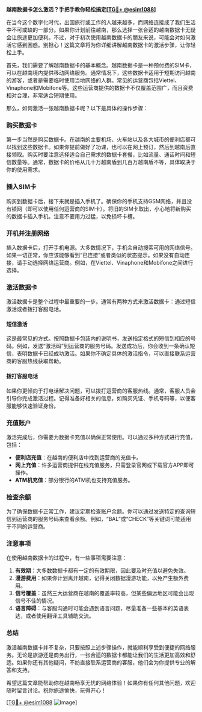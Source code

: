 **越南数据卡怎么激活？手把手教你轻松搞定[[TG💪+ @esim1088](https://t.me/s/esim1088)]**

在当今这个数字化时代，出国旅行或工作的人越来越多，而网络连接成了我们生活中不可或缺的一部分。如果你计划前往越南，那么选择一张合适的越南数据卡无疑会让旅途更加便利。不过，对于初次使用越南数据卡的朋友来说，可能会对如何激活它感到困惑。别担心！这篇文章将为你详细讲解越南数据卡的激活步骤，让你轻松上手。

首先，我们需要了解越南数据卡的基本概念。越南数据卡是一种预付费的SIM卡，可以在越南境内提供移动网络服务。通常情况下，这些数据卡适用于短期访问越南的游客，或者是需要临时使用当地网络的人群。常见的运营商包括Viettel、Vinaphone和Mobifone等。这些运营商提供的数据卡不仅覆盖范围广，而且资费相对合理，非常适合短期使用。

那么，如何激活一张越南数据卡呢？以下是具体的操作步骤：

### **购买数据卡**
第一步当然是购买数据卡。在越南的主要机场、火车站以及各大城市的便利店都可以找到这些数据卡。如果你提前做好了功课，也可以在网上预订，然后到越南后直接领取。购买时要注意选择适合自己需求的数据卡套餐，比如流量、通话时间和短信数量等。通常，数据卡的价格从几十万越南盾到几百万越南盾不等，具体取决于你的使用需求。

### **插入SIM卡**
购买到数据卡后，接下来就是插入手机了。确保你的手机支持GSM网络，并且没有锁网（即可以使用任何运营商的SIM卡）。将旧的SIM卡取出，小心地将新购买的数据卡插入手机。注意不要用力过猛，以免损坏卡槽。

### **开机并注册网络**
插入数据卡后，打开手机电源。大多数情况下，手机会自动搜索可用的网络信号。如果一切正常，你应该能够看到“已连接”或者类似的状态提示。如果没有自动连接，请手动选择网络运营商。例如，在Viettel、Vinaphone和Mobifone之间进行选择。

### **激活数据卡**
激活数据卡是整个过程中最重要的一步。通常有两种方式来激活数据卡：通过短信激活或者拨打客服电话。

#### **短信激活**
这是最常见的方式。按照数据卡包装内的说明书，发送指定格式的短信到相应的号码。例如，发送“激活码”到运营商的服务号码。发送成功后，你会收到一条确认短信，表明数据卡已经成功激活。如果你不确定具体的激活指令，可以直接联系运营商的客服热线获取帮助。

#### **拨打客服电话**
如果你更倾向于打电话解决问题，可以拨打运营商的客服热线。通常，客服人员会引导你完成激活过程。记得准备好相关的信息，如购买凭证、手机号码等，以便客服能够快速验证身份。

### **充值账户**
激活完成后，你需要为数据卡充值以确保正常使用。可以通过多种方式进行充值，包括：
- **便利店充值**：在越南的便利店中找到运营商的充值卡。
- **网上充值**：许多运营商提供在线充值服务，只需登录官网或下载官方APP即可操作。
- **ATM机充值**：部分银行的ATM机也支持充值服务。

### **检查余额**
为了确保数据卡正常工作，建议定期检查账户余额。你可以通过发送特定的查询短信到运营商的服务号码来查看余额。例如，“BAL”或“CHECK”等关键词可能适用于不同的运营商。

### **注意事项**
在使用越南数据卡的过程中，有一些事项需要注意：
1. **有效期**：大多数数据卡都有一定的有效期限，因此要及时充值以避免失效。
2. **漫游费用**：如果你计划离开越南，记得关闭数据漫游功能，以免产生额外费用。
3. **信号覆盖**：虽然三大运营商在越南的覆盖率较高，但某些偏远地区可能会出现信号不佳的情况。
4. **语言障碍**：与客服沟通时可能会遇到语言问题，尽量准备一些基本的英语表达，或者使用翻译工具辅助交流。

### **总结**
激活越南数据卡并不复杂，只要按照上述步骤操作，就能顺利享受到便捷的网络服务。无论是旅游还是商务出行，一张合适的数据卡都能让我们的生活更加高效和舒适。如果你还有其他疑问，不妨直接联系运营商的客服，他们会为你提供专业的解答和支持。

希望这篇文章能帮助你在越南畅享无忧的网络体验！如果你有任何其他问题，欢迎随时留言讨论。祝你旅途愉快，玩得开心！

[[TG💪+ @esim1088](https://t.me/s/esim1088) ![Image](https://i.postimg.cc/4NQfJmqS/Snipaste-2025-05-13-00-14-12.png)]